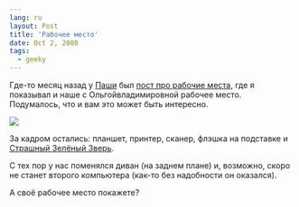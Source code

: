 ```yaml
---
lang: ru
layout: Post
title: 'Рабочее место'
date: Oct 2, 2008
tags:
  - geeky
---
```


Где-то месяц назад у [Паши](http://pavel-kosenko.livejournal.com/) был [пост про рабочие места](http://pavel-kosenko.livejournal.com/59566.html), где я показывал и наше с Ольгойвладимировной рабочее место. Подумалось, что и вам это может быть интересно.

![](/images/blog/2008-08-30-5d-6939-artem-sapegin.jpg)

<!--more-->

За кадром остались: планшет, принтер, сканер, флэшка на подставке и [Страшный Зелёный Зверь](/blog/1976).

С тех пор у нас поменялся диван (на заднем плане) и, возможно, скоро не станет второго компьютера (как-то без надобности он оказался).

А своё рабочее место покажете?
